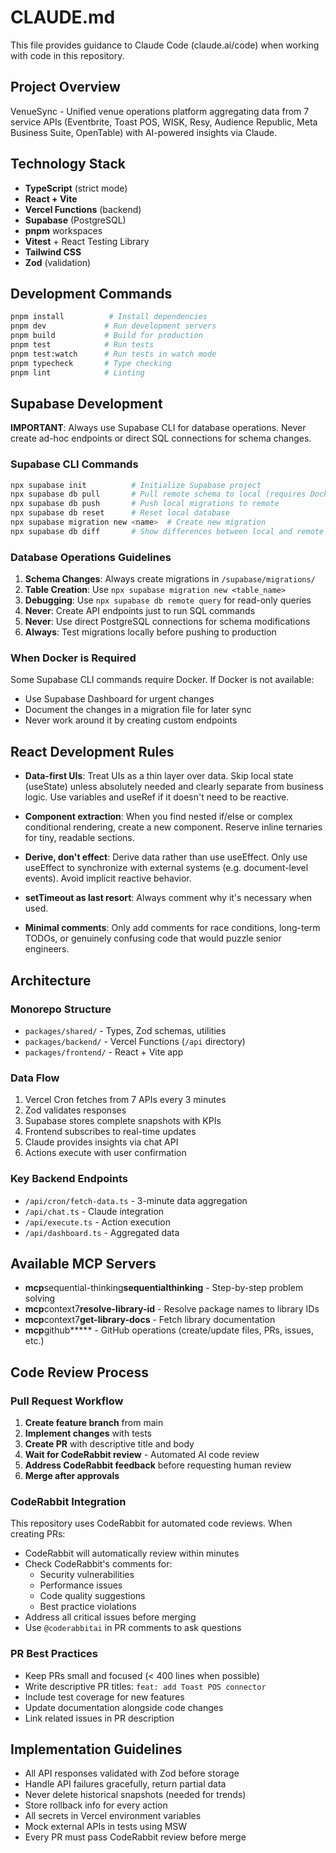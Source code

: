 # CLAUDE.md

This file provides guidance to Claude Code (claude.ai/code) when working with code in this repository.

## Project Overview

VenueSync - Unified venue operations platform aggregating data from 7 service APIs (Eventbrite, Toast POS, WISK, Resy, Audience Republic, Meta Business Suite, OpenTable) with AI-powered insights via Claude.

## Technology Stack

- **TypeScript** (strict mode)
- **React + Vite**
- **Vercel Functions** (backend)
- **Supabase** (PostgreSQL)
- **pnpm** workspaces
- **Vitest** + React Testing Library
- **Tailwind CSS**
- **Zod** (validation)

## Development Commands

```bash
pnpm install          # Install dependencies
pnpm dev             # Run development servers
pnpm build           # Build for production
pnpm test            # Run tests
pnpm test:watch      # Run tests in watch mode
pnpm typecheck       # Type checking
pnpm lint            # Linting
```

## Supabase Development

**IMPORTANT**: Always use Supabase CLI for database operations. Never create ad-hoc endpoints or direct SQL connections for schema changes.

### Supabase CLI Commands

```bash
npx supabase init          # Initialize Supabase project
npx supabase db pull       # Pull remote schema to local (requires Docker)
npx supabase db push       # Push local migrations to remote
npx supabase db reset      # Reset local database
npx supabase migration new <name>  # Create new migration
npx supabase db diff       # Show differences between local and remote
```

### Database Operations Guidelines

1. **Schema Changes**: Always create migrations in `/supabase/migrations/`
2. **Table Creation**: Use `npx supabase migration new <table_name>`
3. **Debugging**: Use `npx supabase db remote query` for read-only queries
4. **Never**: Create API endpoints just to run SQL commands
5. **Never**: Use direct PostgreSQL connections for schema modifications
6. **Always**: Test migrations locally before pushing to production

### When Docker is Required

Some Supabase CLI commands require Docker. If Docker is not available:

- Use Supabase Dashboard for urgent changes
- Document the changes in a migration file for later sync
- Never work around it by creating custom endpoints

## React Development Rules

- **Data-first UIs**: Treat UIs as a thin layer over data. Skip local state (useState) unless absolutely needed and clearly separate from business logic. Use variables and useRef if it doesn't need to be reactive.

- **Component extraction**: When you find nested if/else or complex conditional rendering, create a new component. Reserve inline ternaries for tiny, readable sections.

- **Derive, don't effect**: Derive data rather than use useEffect. Only use useEffect to synchronize with external systems (e.g. document-level events). Avoid implicit reactive behavior.

- **setTimeout as last resort**: Always comment why it's necessary when used.

- **Minimal comments**: Only add comments for race conditions, long-term TODOs, or genuinely confusing code that would puzzle senior engineers.

## Architecture

### Monorepo Structure

- `packages/shared/` - Types, Zod schemas, utilities
- `packages/backend/` - Vercel Functions (`/api` directory)
- `packages/frontend/` - React + Vite app

### Data Flow

1. Vercel Cron fetches from 7 APIs every 3 minutes
2. Zod validates responses
3. Supabase stores complete snapshots with KPIs
4. Frontend subscribes to real-time updates
5. Claude provides insights via chat API
6. Actions execute with user confirmation

### Key Backend Endpoints

- `/api/cron/fetch-data.ts` - 3-minute data aggregation
- `/api/chat.ts` - Claude integration
- `/api/execute.ts` - Action execution
- `/api/dashboard.ts` - Aggregated data

## Available MCP Servers

- **mcp**sequential-thinking**sequentialthinking** - Step-by-step problem solving
- **mcp**context7**resolve-library-id** - Resolve package names to library IDs
- **mcp**context7**get-library-docs** - Fetch library documentation
- **mcp**github**\*** - GitHub operations (create/update files, PRs, issues, etc.)

## Code Review Process

### Pull Request Workflow

1. **Create feature branch** from main
2. **Implement changes** with tests
3. **Create PR** with descriptive title and body
4. **Wait for CodeRabbit review** - Automated AI code review
5. **Address CodeRabbit feedback** before requesting human review
6. **Merge after approvals**

### CodeRabbit Integration

This repository uses CodeRabbit for automated code reviews. When creating PRs:

- CodeRabbit will automatically review within minutes
- Check CodeRabbit's comments for:
  - Security vulnerabilities
  - Performance issues
  - Code quality suggestions
  - Best practice violations
- Address all critical issues before merging
- Use `@coderabbitai` in PR comments to ask questions

### PR Best Practices

- Keep PRs small and focused (< 400 lines when possible)
- Write descriptive PR titles: `feat: add Toast POS connector`
- Include test coverage for new features
- Update documentation alongside code changes
- Link related issues in PR description

## Implementation Guidelines

- All API responses validated with Zod before storage
- Handle API failures gracefully, return partial data
- Never delete historical snapshots (needed for trends)
- Store rollback info for every action
- All secrets in Vercel environment variables
- Mock external APIs in tests using MSW
- Every PR must pass CodeRabbit review before merge
